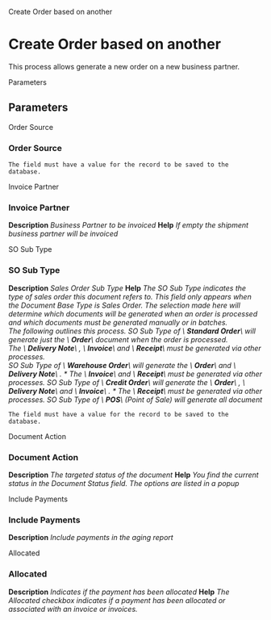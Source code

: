 
Create Order based on another
# Create Order based on another


This process allows generate a new order on a new business partner.

Parameters
## Parameters


Order Source
### Order Source


```
The field must have a value for the record to be saved to the database.
```
Invoice Partner
### Invoice Partner

**Description**
 *Business Partner to be invoiced*
**Help**
 *If empty the shipment business partner will be invoiced*

SO Sub Type
### SO Sub Type

**Description**
 *Sales Order Sub Type*
**Help**
 *The SO Sub Type indicates the type of sales order this document refers to.  This field only appears when the Document Base Type is Sales Order.  The selection made here will determine which documents will be generated when an order is processed and which documents must be generated manually or in batches.  
The following outlines this process.
SO Sub Type of \ **Standard Order**\  will generate just the \ **Order**\  document when the order is processed.  
The \ **Delivery Note**\ , \ **Invoice**\  and \ **Receipt**\  must be generated via other processes.  
SO Sub Type of \ **Warehouse Order**\  will generate the \ **Order**\  and \ **Delivery Note**\ . *  The \ **Invoice**\  and \ **Receipt**\  must be generated via other processes.
SO Sub Type of \ **Credit Order**\  will generate the \ **Order**\ , \ **Delivery Note**\  and \ **Invoice**\ . *  The \ **Receipt**\  must be generated via other processes.
SO Sub Type of \ **POS**\  (Point of Sale) will generate all document*

```
The field must have a value for the record to be saved to the database.
```
Document Action
### Document Action

**Description**
 *The targeted status of the document*
**Help**
 *You find the current status in the Document Status field. The options are listed in a popup*

Include Payments
### Include Payments

**Description**
 *Include payments in the aging report*

Allocated
### Allocated

**Description**
 *Indicates if the payment has been allocated*
**Help**
 *The Allocated checkbox indicates if a payment has been allocated or associated with an invoice or invoices.*
